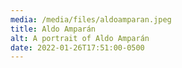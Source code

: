 ```yaml
---
media: /media/files/aldoamparan.jpeg
title: Aldo Amparán
alt: A portrait of Aldo Amparán
date: 2022-01-26T17:51:00-0500
---
```

